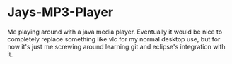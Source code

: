 Jays-MP3-Player
===============

Me playing around with a java media player. Eventually it would be nice to completely replace something like vlc for my normal desktop use, but for now it's just me screwing around learning git and eclipse's integration with it.
